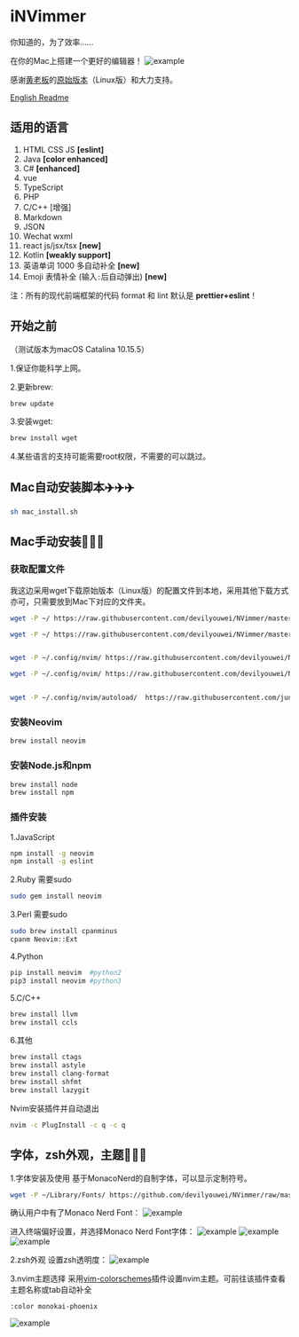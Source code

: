 # iNVimmer
你知道的，为了效率......

 在你的Mac上搭建一个更好的编辑器！
 ![example](img/img0.png)
 
 感谢[黄老板](https://github.com/devilyouwei)的[原始版本](https://github.com/devilyouwei/NVimmer)（Linux版）和大力支持。
 
 [English Readme](README_EN.md)
 
 ## 适用的语言

 1. HTML CSS JS **[eslint]**
 2. Java **[color enhanced]**
 3. C# **[enhanced]**
 4. vue
 5. TypeScript
 6. PHP
 7. C/C++ [增强]
 8. Markdown
 9. JSON
 10. Wechat wxml
 11. react js/jsx/tsx **[new]**
 12. Kotlin **[weakly support]**
 13. 英语单词 1000 多自动补全 **[new]**
 14. Emoji 表情补全 (输入`:`后自动弹出) **[new]**

 注：所有的现代前端框架的代码 format 和 lint 默认是 **prettier+eslint**！
 
 
 ## 开始之前
 （测试版本为macOS Catalina 10.15.5）
 
 1.保证你能科学上网。
 
 2.更新brew:
 ```bash
brew update
```
3.安装wget:
```bash
brew install wget
```
4.某些语言的支持可能需要root权限，不需要的可以跳过。

 
 
 ## Mac自动安装脚本✈️✈️✈️
 
 ```bash
sh mac_install.sh
 ```

## Mac手动安装🔨🔨🔨

### 获取配置文件
我这边采用wget下载原始版本（Linux版）的配置文件到本地，采用其他下载方式亦可，只需要放到Mac下对应的文件夹。
```bash
wget -P ~/ https://raw.githubusercontent.com/devilyouwei/NVimmer/master/.prettierrc.json

wget -P ~/ https://raw.githubusercontent.com/devilyouwei/NVimmer/master/.eslintrc.json


wget -P ~/.config/nvim/ https://raw.githubusercontent.com/devilyouwei/NVimmer/master/nvim/coc-settings.json

wget -P ~/.config/nvim/ https://raw.githubusercontent.com/devilyouwei/NVimmer/master/nvim/init.vim


wget -P ~/.config/nvim/autoload/  https://raw.githubusercontent.com/junegunn/vim-plug/master/plug.vim
```

### 安装Neovim
```bash
brew install neovim
```

### 安装Node.js和npm
```bash
brew install node
brew install npm
```
### 插件安装
1.JavaScript
```bash
npm install -g neovim
npm install -g eslint
```
2.Ruby
需要sudo
```bash
sudo gem install neovim
```
3.Perl
需要sudo
```bash
sudo brew install cpanminus
cpanm Neovim::Ext
```
4.Python
```bash
pip install neovim  #python2
pip3 install neovim #python3
```
5.C/C++
```bash
brew install llvm
brew install ccls
```

6.其他
```bash
brew install ctags
brew install astyle
brew install clang-format
brew install shfmt
brew install lazygit
```
Nvim安装插件并自动退出
```bash
nvim -c PlugInstall -c q -c q
```

## 字体，zsh外观，主题💃💃💃
1.字体安装及使用
基于MonacoNerd的自制字体，可以显示定制符号。
```bash
wget -P ~/Library/Fonts/ https://github.com/devilyouwei/NVimmer/raw/master/fonts/linux/MonacoNerd.ttf
```
确认用户中有了Monaco Nerd Font：
![example](img/img4.png)
 
 进入终端偏好设置，并选择Monaco Nerd Font字体：
![example](img/img1.png)
![example](img/img2.png)
![example](img/img3.png)

2.zsh外观
设置zsh透明度：
![example](img/img5.png)

3.nvim主题选择
采用[vim-colorschemes](https://github.com/flazz/vim-colorschemes)插件设置nvim主题。可前往该插件查看主题名称或tab自动补全
```
:color monokai-phoenix
```
![example](img/img6.png)
